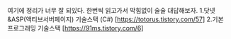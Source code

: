 여기에 정리가 너무 잘 되있다.
한번씩 읽고가서 막힘없이 술술 대답해보자.
1.닷넷&ASP(액티브서버페이지) 기술스택 (C#) 
[https://totorus.tistory.com/57]
2.기본 프로그래밍 기술스택
[https://91ms.tistory.com/6]